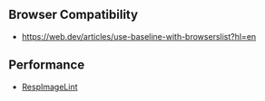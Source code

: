 ## Browser Compatibility
* https://web.dev/articles/use-baseline-with-browserslist?hl=en

## Performance
* [RespImageLint](https://ausi.github.io/respimagelint/)
